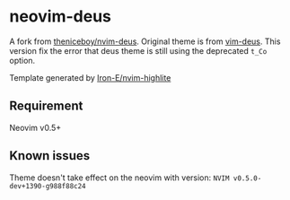 # neovim-deus

A fork from [theniceboy/nvim-deus](https://github.com/theniceboy/nvim-deus).
Original theme is from [vim-deus](https://github.com/ajmwagar/vim-deus).
This version fix the error that deus theme is still using the deprecated `t_Co`
option.

Template generated by [Iron-E/nvim-highlite](https://github.com/Iron-E/nvim-highlite)

## Requirement

Neovim v0.5+

## Known issues

Theme doesn't take effect on the neovim with version: 
`NVIM v0.5.0-dev+1390-g988f88c24`
